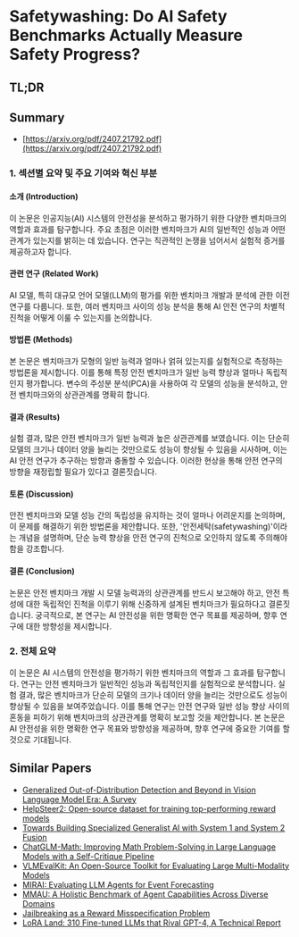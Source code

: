 # Safetywashing: Do AI Safety Benchmarks Actually Measure Safety Progress?
## TL;DR
## Summary
- [https://arxiv.org/pdf/2407.21792.pdf](https://arxiv.org/pdf/2407.21792.pdf)

### 1. 섹션별 요약 및 주요 기여와 혁신 부분

#### 소개 (Introduction)
이 논문은 인공지능(AI) 시스템의 안전성을 분석하고 평가하기 위한 다양한 벤치마크의 역할과 효과를 탐구합니다. 주요 초점은 이러한 벤치마크가 AI의 일반적인 성능과 어떤 관계가 있는지를 밝히는 데 있습니다. 연구는 직관적인 논쟁을 넘어서서 실험적 증거를 제공하고자 합니다. 

#### 관련 연구 (Related Work)
AI 모델, 특히 대규모 언어 모델(LLM)의 평가를 위한 벤치마크 개발과 분석에 관한 이전 연구를 다룹니다. 또한, 여러 벤치마크 사이의 성능 분석을 통해 AI 안전 연구의 차별적 진척을 어떻게 이룰 수 있는지를 논의합니다.

#### 방법론 (Methods)
본 논문은 벤치마크가 모형의 일반 능력과 얼마나 얽혀 있는지를 실험적으로 측정하는 방법론을 제시합니다. 이를 통해 특정 안전 벤치마크가 일반 능력 향상과 얼마나 독립적인지 평가합니다. 변수의 주성분 분석(PCA)을 사용하여 각 모델의 성능을 분석하고, 안전 벤치마크와의 상관관계를 명확히 합니다.

#### 결과 (Results)
실험 결과, 많은 안전 벤치마크가 일반 능력과 높은 상관관계를 보였습니다. 이는 단순히 모델의 크기나 데이터 양을 늘리는 것만으로도 성능이 향상될 수 있음을 시사하며, 이는 AI 안전 연구가 추구하는 방향과 충돌할 수 있습니다. 이러한 현상을 통해 안전 연구의 방향을 재정립할 필요가 있다고 결론짓습니다.

#### 토론 (Discussion)
안전 벤치마크와 모델 성능 간의 독립성을 유지하는 것이 얼마나 어려운지를 논의하며, 이 문제를 해결하기 위한 방법론을 제안합니다. 또한, '안전세탁(safetywashing)'이라는 개념을 설명하며, 단순 능력 향상을 안전 연구의 진척으로 오인하지 않도록 주의해야 함을 강조합니다.

#### 결론 (Conclusion)
논문은 안전 벤치마크 개발 시 모델 능력과의 상관관계를 반드시 보고해야 하고, 안전 특성에 대한 독립적인 진척을 이루기 위해 신중하게 설계된 벤치마크가 필요하다고 결론짓습니다. 궁극적으로, 본 연구는 AI 안전성을 위한 명확한 연구 목표를 제공하며, 향후 연구에 대한 방향성을 제시합니다.

### 2. 전체 요약
이 논문은 AI 시스템의 안전성을 평가하기 위한 벤치마크의 역할과 그 효과를 탐구합니다. 연구는 안전 벤치마크가 일반적인 성능과 독립적인지를 실험적으로 분석합니다. 실험 결과, 많은 벤치마크가 단순히 모델의 크기나 데이터 양을 늘리는 것만으로도 성능이 향상될 수 있음을 보여주었습니다. 이를 통해 연구는 안전 연구와 일반 성능 향상 사이의 혼동을 피하기 위해 벤치마크의 상관관계를 명확히 보고할 것을 제안합니다. 본 논문은 AI 안전성을 위한 명확한 연구 목표와 방향성을 제공하며, 향후 연구에 중요한 기여를 할 것으로 기대됩니다.

## Similar Papers
- [Generalized Out-of-Distribution Detection and Beyond in Vision Language Model Era: A Survey](2407.21794.md)
- [HelpSteer2: Open-source dataset for training top-performing reward models](2406.08673.md)
- [Towards Building Specialized Generalist AI with System 1 and System 2 Fusion](2407.08642.md)
- [ChatGLM-Math: Improving Math Problem-Solving in Large Language Models with a Self-Critique Pipeline](2404.02893.md)
- [VLMEvalKit: An Open-Source Toolkit for Evaluating Large Multi-Modality Models](2407.11691.md)
- [MIRAI: Evaluating LLM Agents for Event Forecasting](2407.01231.md)
- [MMAU: A Holistic Benchmark of Agent Capabilities Across Diverse Domains](2407.18961.md)
- [Jailbreaking as a Reward Misspecification Problem](2406.14393.md)
- [LoRA Land: 310 Fine-tuned LLMs that Rival GPT-4, A Technical Report](2405.00732.md)
